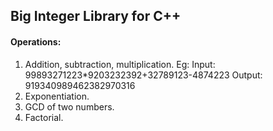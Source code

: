 ## Big Integer Library for C++

#### **Operations:**
1. Addition, subtraction, multiplication.
Eg: Input: 99893271223*9203232392+32789123-4874223
    Output: 919340989462382970316
2. Exponentiation.
3. GCD of two numbers.
4. Factorial.
